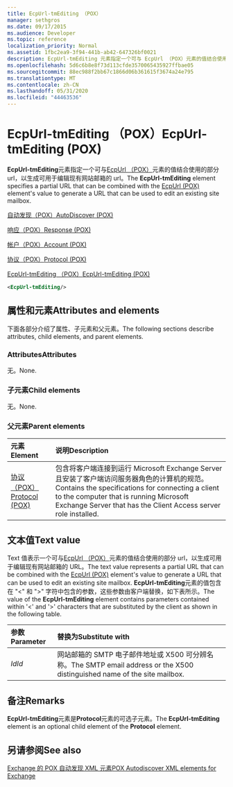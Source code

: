 ```yaml
---
title: EcpUrl-tmEditing （POX）
manager: sethgros
ms.date: 09/17/2015
ms.audience: Developer
ms.topic: reference
localization_priority: Normal
ms.assetid: 1fbc2ea9-3f94-441b-ab42-647326bf0021
description: EcpUrl-tmEditing 元素指定一个可与 EcpUrl （POX）元素的值结合使用的部分 URL，以生成可用于编辑现有网站邮箱的 URL。
ms.openlocfilehash: 5d6c6b8e8f73d113cfde3570065435927ffbae05
ms.sourcegitcommit: 88ec988f2bb67c1866d06b361615f3674a24e795
ms.translationtype: MT
ms.contentlocale: zh-CN
ms.lasthandoff: 05/31/2020
ms.locfileid: "44463536"
---
```

# <a name="ecpurl-tmediting-pox"></a><span data-ttu-id="d655b-103">EcpUrl-tmEditing （POX）</span><span class="sxs-lookup"><span data-stu-id="d655b-103">EcpUrl-tmEditing (POX)</span></span>

<span data-ttu-id="d655b-104">**EcpUrl-tmEditing**元素指定一个可与[EcpUrl （POX）](ecpurl-pox.md)元素的值结合使用的部分 url，以生成可用于编辑现有网站邮箱的 url。</span><span class="sxs-lookup"><span data-stu-id="d655b-104">The **EcpUrl-tmEditing** element specifies a partial URL that can be combined with the [EcpUrl (POX)](ecpurl-pox.md) element's value to generate a URL that can be used to edit an existing site mailbox.</span></span> 
  
[<span data-ttu-id="d655b-105">自动发现（POX）</span><span class="sxs-lookup"><span data-stu-id="d655b-105">AutoDiscover (POX)</span></span>](autodiscover-pox.md)
  
[<span data-ttu-id="d655b-106">响应（POX）</span><span class="sxs-lookup"><span data-stu-id="d655b-106">Response (POX)</span></span>](response-pox.md)
  
[<span data-ttu-id="d655b-107">帐户（POX）</span><span class="sxs-lookup"><span data-stu-id="d655b-107">Account (POX)</span></span>](account-pox.md)
  
[<span data-ttu-id="d655b-108">协议（POX）</span><span class="sxs-lookup"><span data-stu-id="d655b-108">Protocol (POX)</span></span>](protocol-pox.md)
  
[<span data-ttu-id="d655b-109">EcpUrl-tmEditing （POX）</span><span class="sxs-lookup"><span data-stu-id="d655b-109">EcpUrl-tmEditing (POX)</span></span>](ecpurl-tmediting-pox.md)
  
```XML
<EcpUrl-tmEditing/>
```

## <a name="attributes-and-elements"></a><span data-ttu-id="d655b-110">属性和元素</span><span class="sxs-lookup"><span data-stu-id="d655b-110">Attributes and elements</span></span>

<span data-ttu-id="d655b-111">下面各部分介绍了属性、子元素和父元素。</span><span class="sxs-lookup"><span data-stu-id="d655b-111">The following sections describe attributes, child elements, and parent elements.</span></span>
  
### <a name="attributes"></a><span data-ttu-id="d655b-112">Attributes</span><span class="sxs-lookup"><span data-stu-id="d655b-112">Attributes</span></span>

<span data-ttu-id="d655b-113">无。</span><span class="sxs-lookup"><span data-stu-id="d655b-113">None.</span></span>
  
### <a name="child-elements"></a><span data-ttu-id="d655b-114">子元素</span><span class="sxs-lookup"><span data-stu-id="d655b-114">Child elements</span></span>

<span data-ttu-id="d655b-115">无。</span><span class="sxs-lookup"><span data-stu-id="d655b-115">None.</span></span>
  
### <a name="parent-elements"></a><span data-ttu-id="d655b-116">父元素</span><span class="sxs-lookup"><span data-stu-id="d655b-116">Parent elements</span></span>

|<span data-ttu-id="d655b-117">**元素**</span><span class="sxs-lookup"><span data-stu-id="d655b-117">**Element**</span></span>|<span data-ttu-id="d655b-118">**说明**</span><span class="sxs-lookup"><span data-stu-id="d655b-118">**Description**</span></span>|
|:-----|:-----|
|[<span data-ttu-id="d655b-119">协议（POX）</span><span class="sxs-lookup"><span data-stu-id="d655b-119">Protocol (POX)</span></span>](protocol-pox.md) <br/> |<span data-ttu-id="d655b-120">包含将客户端连接到运行 Microsoft Exchange Server 且安装了客户端访问服务器角色的计算机的规范。</span><span class="sxs-lookup"><span data-stu-id="d655b-120">Contains the specifications for connecting a client to the computer that is running Microsoft Exchange Server that has the Client Access server role installed.</span></span>  <br/> |
   
## <a name="text-value"></a><span data-ttu-id="d655b-121">文本值</span><span class="sxs-lookup"><span data-stu-id="d655b-121">Text value</span></span>

<span data-ttu-id="d655b-122">Text 值表示一个可与[EcpUrl （POX）](ecpurl-pox.md)元素的值结合使用的部分 url，以生成可用于编辑现有网站邮箱的 URL。</span><span class="sxs-lookup"><span data-stu-id="d655b-122">The text value represents a partial URL that can be combined with the [EcpUrl (POX)](ecpurl-pox.md) element's value to generate a URL that can be used to edit an existing site mailbox.</span></span> <span data-ttu-id="d655b-123">**EcpUrl-tmEditing**元素的值包含在 "<" 和 ">" 字符中包含的参数，这些参数由客户端替换，如下表所示。</span><span class="sxs-lookup"><span data-stu-id="d655b-123">The value of the **EcpUrl-tmEditing** element contains parameters contained within '<' and '>' characters that are substituted by the client as shown in the following table.</span></span> 
  
|<span data-ttu-id="d655b-124">**参数**</span><span class="sxs-lookup"><span data-stu-id="d655b-124">**Parameter**</span></span>|<span data-ttu-id="d655b-125">**替换为**</span><span class="sxs-lookup"><span data-stu-id="d655b-125">**Substitute with**</span></span>|
|:-----|:-----|
| <span data-ttu-id="d655b-126">_Id_</span><span class="sxs-lookup"><span data-stu-id="d655b-126">_Id_</span></span> <br/> |<span data-ttu-id="d655b-127">网站邮箱的 SMTP 电子邮件地址或 X500 可分辨名称。</span><span class="sxs-lookup"><span data-stu-id="d655b-127">The SMTP email address or the X500 distinguished name of the site mailbox.</span></span>  <br/> |
   
## <a name="remarks"></a><span data-ttu-id="d655b-128">备注</span><span class="sxs-lookup"><span data-stu-id="d655b-128">Remarks</span></span>

<span data-ttu-id="d655b-129">**EcpUrl-tmEditing**元素是**Protocol**元素的可选子元素。</span><span class="sxs-lookup"><span data-stu-id="d655b-129">The **EcpUrl-tmEditing** element is an optional child element of the **Protocol** element.</span></span> 
  
## <a name="see-also"></a><span data-ttu-id="d655b-130">另请参阅</span><span class="sxs-lookup"><span data-stu-id="d655b-130">See also</span></span>



[<span data-ttu-id="d655b-131">Exchange 的 POX 自动发现 XML 元素</span><span class="sxs-lookup"><span data-stu-id="d655b-131">POX Autodiscover XML elements for Exchange</span></span>](pox-autodiscover-xml-elements-for-exchange.md)

